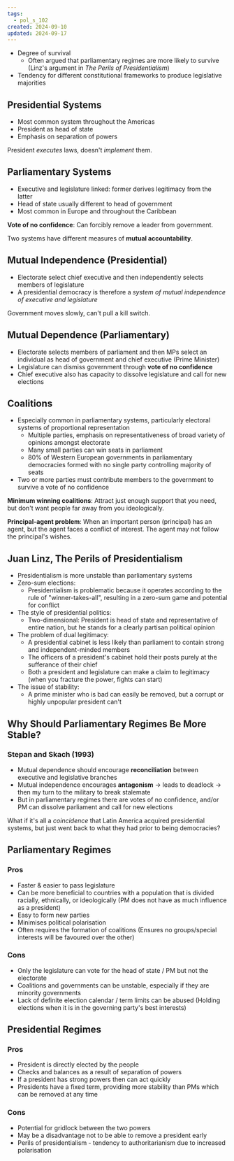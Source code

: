 ```yaml
---
tags:
  - pol_s_102
created: 2024-09-10
updated: 2024-09-17
---
```


- Degree of survival
  - Often argued that parliamentary regimes are more likely to survive (Linz's argument in *The Perils of Presidentialism*)
- Tendency for different constitutional frameworks to produce legislative majorities

## Presidential Systems

- Most common system throughout the Americas
- President as head of state
- Emphasis on separation of powers

President *executes* laws, doesn't *implement* them.

## Parliamentary Systems

- Executive and legislature linked: former derives legitimacy from the latter
- Head of state usually different to head of government
- Most common in Europe and throughout the Caribbean

**Vote of no confidence**: Can forcibly remove a leader from government.

Two systems have different measures of **mutual accountability**.

## Mutual Independence (Presidential)

- Electorate select chief executive and then independently selects members of legislature
- A presidential democracy is therefore a *system of mutual independence of executive and legislature*

Government moves slowly, can't pull a kill switch.

## Mutual Dependence (Parliamentary)

- Electorate selects members of parliament and then MPs select an individual as head of government and chief executive (Prime Minister)
- Legislature can dismiss government through **vote of no confidence**
- Chief executive also has capacity to dissolve legislature and call for new elections

## Coalitions

- Especially common in parliamentary systems, particularly electoral systems of proportional representation
  - Multiple parties, emphasis on representativeness of broad variety of opinions amongst electorate
  - Many small parties can win seats in parliament
  - 80% of Western European governments in parliamentary democracies formed with no single party controlling majority of seats
- Two or more parties must contribute members to the government to survive a vote of no confidence

**Minimum winning coalitions**: Attract just enough support that you need, but don't want people far away from you ideologically.

**Principal-agent problem**: When an important person (principal) has an agent, but the agent faces a conflict of interest. The agent may not follow the principal's wishes.

## Juan Linz, The Perils of Presidentialism

- Presidentialism is more unstable than parliamentary systems
- Zero-sum elections:
  - Presidentialism is problematic because it operates according to the rule of "winner-takes-all", resulting in a zero-sum game and potential for conflict
- The style of presidential politics:
  - Two-dimensional: President is head of state and representative of entire nation, but he stands for a clearly partisan political opinion
- The problem of dual legitimacy:
  - A presidential cabinet is less likely than parliament to contain strong and independent-minded members
  - The officers of a president's cabinet hold their posts purely at the sufferance of their chief
  - Both a president and legislature can make a claim to legitimacy (when you fracture the power, fights can start)
- The issue of stability:
  - A prime minister who is bad can easily be removed, but a corrupt or highly unpopular president can't

## Why Should Parliamentary Regimes Be More Stable?

### Stepan and Skach (1993)

- Mutual dependence should encourage **reconciliation** between executive and legislative branches
- Mutual independence encourages **antagonism** -> leads to deadlock -> then my turn to the military to break stalemate
- But in parliamentary regimes there are votes of no confidence, and/or PM can dissolve parliament and call for new elections

What if it's all a *coincidence* that Latin America acquired presidential systems, but just went back to what they had prior to being democracies?

## Parliamentary Regimes

### Pros

- Faster & easier to pass legislature
- Can be more beneficial to countries with a population that is divided racially, ethnically, or ideologically (PM does not have as much influence as a president)
- Easy to form new parties
- Minimises political polarisation
- Often requires the formation of coalitions (Ensures no groups/special interests will be favoured over the other)

### Cons

- Only the legislature can vote for the head of state / PM but not the electorate
- Coalitions and governments can be unstable, especially if they are minority governments
- Lack of definite election calendar / term limits can be abused (Holding elections when it is in the governing party's best interests)

## Presidential Regimes

### Pros

- President is directly elected by the people
- Checks and balances as a result of separation of powers
- If a president has strong powers then can act quickly
- Presidents have a fixed term, providing more stability than PMs which can be removed at any time

### Cons

- Potential for gridlock between the two powers
- May be a disadvantage not to be able to remove a president early
- Perils of presidentialism - tendency to authoritarianism due to increased polarisation